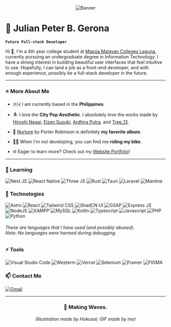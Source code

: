 <p align="center"><img alt="Banner" src="./banner/waves-banner.gif"></p>

# 🌊 Julian Peter B. Gerona

**`Future Full-stack Developer`**

Hi 👋, I'm a 4th year college student at [Mapúa Malayan Colleges Laguna], currently pursuing an undergraduate degree in Information Technology. I have a strong interest in building beautiful user interfaces that feel intuitive to use. Hopefully, I can land a job as a front-end developer, and with enough experience, possibly be a full-stack developer in the future.

<!-- Introduction links -->
[Mapúa Malayan Colleges Laguna]: https://mcl.edu.ph/

---

### ⭐️ More About Me

- 🇵🇭 I am currently based in the **Philippines**.

- 🏝 I love the **City Pop Aesthetic**. I absolutely love the works made by [Hiroshi Nagai], [Eizen Suzuki], [Ardhira Putra], and [Tree_13].

- 🌱 [Nurture] by Porter Robinson is definitely **my favorite album**.

- 🚴‍♂️ When I'm not developing, you can find me **riding my bike**.

- 🌐 Eager to learn more? Check out my [Website Portfolio]!

<!-- More About Me links -->
[Website Portfolio]: https://jp-gerona.github.io/
[Hiroshi Nagai]: https://www.instagram.com/hiroshipenguinjoe/
[Eizen Suzuki]: https://www.instagram.com/eizin_office/
[Ardhira Putra]: https://www.instagram.com/ardhiraputra/
[Tree_13]: https://www.instagram.com/__tree_13/
[Nurture]: https://open.spotify.com/album/4Hjqdhj5rh816i1dfcUEaM

---

<!-- Badges from https://github.com/Ileriayo/markdown-badges, thank you! :) -->
<!-- Other badges are made by me using https://shields.io/ -->

### 🔰 Learning

![Next JS](https://img.shields.io/badge/next-000000?style=for-the-badge&logo=nextdotjs&logoColor=white)
![React Native](https://img.shields.io/badge/react_native-%2320232a.svg?style=for-the-badge&logo=react&logoColor=%2361DAFB)
![Three JS](https://img.shields.io/badge/ThreeJs-black?style=for-the-badge&logo=three.js&logoColor=white)
![Rust](https://img.shields.io/badge/rust-%23000000.svg?style=for-the-badge&logo=rust&logoColor=white)
![Tauri](https://img.shields.io/badge/tauri-%2324C8DB.svg?style=for-the-badge&logo=tauri&logoColor=%23FFFFFF)
![Laravel](https://img.shields.io/badge/laravel-%23FF2D20.svg?style=for-the-badge&logo=laravel&logoColor=white)
![Mantine](https://img.shields.io/badge/Mantine-ffffff?style=for-the-badge&logo=Mantine&logoColor=339af0)

### 🚀 Technologies

![Astro](https://img.shields.io/badge/astro-%232C2052.svg?style=for-the-badge&logo=astro&logoColor=white)
![React](https://img.shields.io/badge/React-20232A?style=for-the-badge&logo=react&logoColor=61DAFB)
![Tailwind CSS](https://img.shields.io/badge/Tailwind_CSS-38B2AC?style=for-the-badge&logo=tailwind-css&logoColor=white)
![ShadCN UI](https://img.shields.io/badge/shadcn%2Fui-000000?style=for-the-badge&logo=shadcnui&logoColor=white)
![GSAP](https://img.shields.io/badge/GSAP-0F110F?style=for-the-badge&logo=greensock&logoColor=88CE02)
![Express JS](https://img.shields.io/badge/express.js-000000?style=for-the-badge&logo=express&logoColor=white)
![NodeJS](https://img.shields.io/badge/node.js-6DA55F?style=for-the-badge&logo=node.js&logoColor=white)
![XAMPP](https://img.shields.io/badge/Xampp-F37623?style=for-the-badge&logo=xampp&logoColor=white)
![MySQL](https://img.shields.io/badge/mysql-4479A1.svg?style=for-the-badge&logo=mysql&logoColor=white)
![Kotlin](https://img.shields.io/badge/kotlin-%237F52FF.svg?style=for-the-badge&logo=kotlin&logoColor=white)
![Typescript](https://img.shields.io/badge/TypeScript-007ACC?style=for-the-badge&logo=typescript&logoColor=white)
![Javascript](https://img.shields.io/badge/JavaScript-323330?style=for-the-badge&logo=javascript&logoColor=F7DF1E)
![PHP](https://img.shields.io/badge/php-%23777BB4.svg?style=for-the-badge&logo=php&logoColor=white)
![Python](https://img.shields.io/badge/Python-FFD43B?style=for-the-badge&logo=python&logoColor=blue)

<h6>These are languages that I have used (and possibly abused).<br />
Note: No languages <i>were harmed</i> during debugging.</h6>

### ⚡️ Tools

![Visual Studio Code](https://img.shields.io/badge/Visual%20Studio%20Code-0078d7.svg?style=for-the-badge&logo=visual-studio-code&logoColor=white)
![Wezterm](https://img.shields.io/badge/wezterm-%234E49EE.svg?style=for-the-badge&logo=wezterm&logoColor=white)
![Vercel](https://img.shields.io/badge/vercel-%23000000.svg?style=for-the-badge&logo=vercel&logoColor=white)
![Selenium](https://img.shields.io/badge/-selenium-%43B02A?style=for-the-badge&logo=selenium&logoColor=white)
![Framer](https://img.shields.io/badge/Framer-black?style=for-the-badge&logo=framer&logoColor=blue)
![FIGMA](https://img.shields.io/badge/Figma-F24E1E?style=for-the-badge&logo=figma&logoColor=white)

### 📫 Contact Me

[![Gmail](https://img.shields.io/badge/Gmail-D14836?style=for-the-badge&logo=gmail&logoColor=white&link=mailto:gerona.jp.b@gmail.com)](mailto:gerona.jp.b@gmail.com)

---

<h3 align="center">🌊 Making Waves.</h3>
<h6 align="center">(Illustration made by Hokusai; GIF made by me)</h6>
